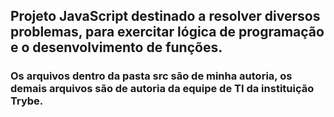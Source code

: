## Projeto JavaScript destinado a resolver diversos problemas, para exercitar lógica de programação e o desenvolvimento de funções.

### Os arquivos dentro da pasta src são de minha autoria, os demais arquivos são de autoria da equipe de TI da instituição Trybe.
